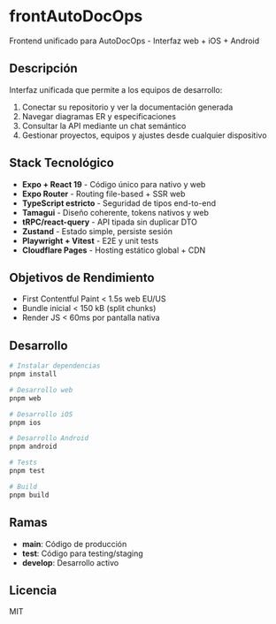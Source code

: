 # frontAutoDocOps

Frontend unificado para AutoDocOps - Interfaz web + iOS + Android

## Descripción

Interfaz unificada que permite a los equipos de desarrollo:
1. Conectar su repositorio y ver la documentación generada
2. Navegar diagramas ER y especificaciones
3. Consultar la API mediante un chat semántico
4. Gestionar proyectos, equipos y ajustes desde cualquier dispositivo

## Stack Tecnológico

- **Expo + React 19** - Código único para nativo y web
- **Expo Router** - Routing file-based + SSR web
- **TypeScript estricto** - Seguridad de tipos end-to-end
- **Tamagui** - Diseño coherente, tokens nativos y web
- **tRPC/react-query** - API tipada sin duplicar DTO
- **Zustand** - Estado simple, persiste sesión
- **Playwright + Vitest** - E2E y unit tests
- **Cloudflare Pages** - Hosting estático global + CDN

## Objetivos de Rendimiento

- First Contentful Paint < 1.5s web EU/US
- Bundle inicial < 150 kB (split chunks)
- Render JS < 60ms por pantalla nativa

## Desarrollo

```bash
# Instalar dependencias
pnpm install

# Desarrollo web
pnpm web

# Desarrollo iOS
pnpm ios

# Desarrollo Android
pnpm android

# Tests
pnpm test

# Build
pnpm build
```

## Ramas

- **main**: Código de producción
- **test**: Código para testing/staging
- **develop**: Desarrollo activo

## Licencia

MIT

